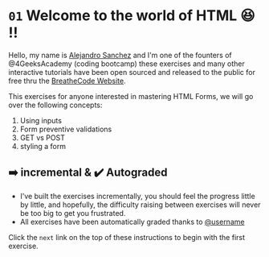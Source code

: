 
# `01` Welcome to the world of HTML 😆 !!

Hello, my name is [Alejandro Sanchez](http://alesanchezr.com) and I'm one of the founters of @4GeeksAcademy (coding bootcamp) these exercises and many other interactive tutorials have been open sourced and released to the public for free thru the [BreatheCode Website](www.BreatheCo.de).

This exercises for anyone interested in mastering HTML Forms, we will go over the following concepts:

1. Using inputs
2. Form preventive validations
3. GET vs POST
4. styling a form

## ➡️ incremental & ✔️ Autograded

- I've built the exercises incrementally, you should feel the progress little by little, and hopefully, the difficulty raising between exercises will never be too big to get you frustrated.
- All exercises have been automatically graded thanks to [@username](https://github.com/haydavid23)

Click the `next` link on the top of these instructions to begin with the first exercise.